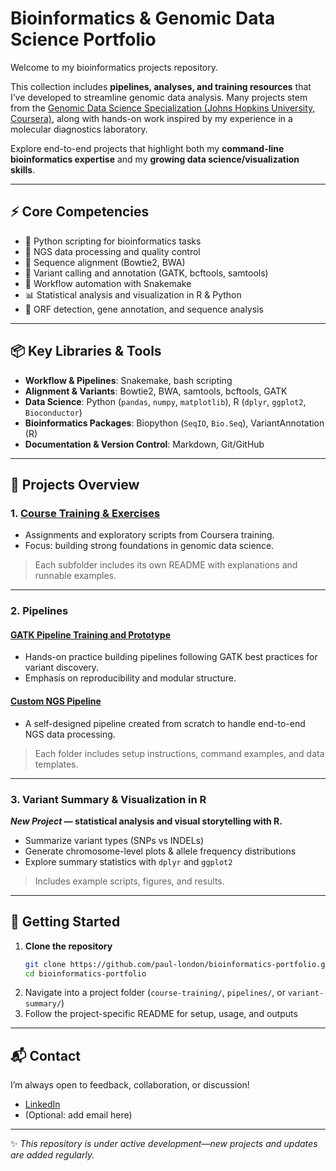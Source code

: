 # Bioinformatics & Genomic Data Science Portfolio

Welcome to my bioinformatics projects repository.

This collection includes **pipelines, analyses, and training resources** that I’ve developed to streamline genomic data analysis. Many projects stem from the [Genomic Data Science Specialization (Johns Hopkins University, Coursera)](https://www.coursera.org/specializations/genomic-data-science), along with hands-on work inspired by my experience in a molecular diagnostics laboratory.

Explore end-to-end projects that highlight both my **command-line bioinformatics expertise** and my **growing data science/visualization skills**.

---

## ⚡ Core Competencies

- 🐍 Python scripting for bioinformatics tasks  
- 🔎 NGS data processing and quality control  
- 🧬 Sequence alignment (Bowtie2, BWA)  
- 🧫 Variant calling and annotation (GATK, bcftools, samtools)  
- 🧪 Workflow automation with Snakemake  
- 📊 Statistical analysis and visualization in R & Python  
- 🧬 ORF detection, gene annotation, and sequence analysis  

---

## 📦 Key Libraries & Tools

- **Workflow & Pipelines**: Snakemake, bash scripting  
- **Alignment & Variants**: Bowtie2, BWA, samtools, bcftools, GATK  
- **Data Science**: Python (`pandas`, `numpy`, `matplotlib`), R (`dplyr`, `ggplot2`, `Bioconductor`)  
- **Bioinformatics Packages**: Biopython (`SeqIO`, `Bio.Seq`), VariantAnnotation (R)  
- **Documentation & Version Control**: Markdown, Git/GitHub  

---

## 📁 Projects Overview

### 1. [Course Training & Exercises](./Genomic%20Data%20Science%20Specialization)
- Assignments and exploratory scripts from Coursera training.  
- Focus: building strong foundations in genomic data science.

> Each subfolder includes its own README with explanations and runnable examples.

---

### 2. Pipelines
#### [GATK Pipeline Training and Prototype](./NGS%20Analysis%20Pipelines/GATK%20Pipeline)

- Hands-on practice building pipelines following GATK best practices for variant discovery.  
- Emphasis on reproducibility and modular structure.

#### [Custom NGS Pipeline](./NGS%20Analysis%20Pipelines/Custom%20Pipeline)
- A self-designed pipeline created from scratch to handle end-to-end NGS data processing.  
> Each folder includes setup instructions, command examples, and data templates.

---

### 3. Variant Summary & Visualization in R
***New Project* — statistical analysis and visual storytelling with R.**

- Summarize variant types (SNPs vs INDELs)  
- Generate chromosome-level plots & allele frequency distributions  
- Explore summary statistics with `dplyr` and `ggplot2`  

> Includes example scripts, figures, and results.

---

## 🚀 Getting Started

1. **Clone the repository**
    ```bash
    git clone https://github.com/paul-london/bioinformatics-portfolio.git
    cd bioinformatics-portfolio
    ```
2. Navigate into a project folder (`course-training/`, `pipelines/`, or `variant-summary/`)  
3. Follow the project-specific README for setup, usage, and outputs  

---

## 📬 Contact

I’m always open to feedback, collaboration, or discussion!  

- [LinkedIn](https://www.linkedin.com/in/palondon/)  
- (Optional: add email here)  

---

✨ *This repository is under active development—new projects and updates are added regularly.*

